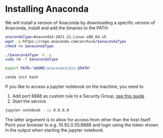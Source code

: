 # Installing Anaconda

We will install a version of Anaconda by downloading a specific version of Anaconda, install and add the binaries to the PATH:

```bash
anacondaType=Anaconda3-2021.11-Linux-x86_64.sh
wget -q https://repo.anaconda.com/archive/$anacondaType
chmod +x $anacondaType

./$anacondaType -b -p
sudo rm -f $anacondaType

export PATH="$HOME/anaconda3/bin:$PATH"

conda init bash
```

If you like to access a jupyter notebook on the machine, you need to

1. Add port 8888 as custom rule to a Security Group, [see this guide](guides/openstack_guides/Access_to_instance.md#custom-rule)
2. Start the service

```bash
jupyter notebook --ip 0.0.0.0

```
The latter argument is to allow for access from other than the host itself. Point your browser to e.g. 10.92.0.55:8888 and login using the token shown in the output when starting the jupyter notebook.
